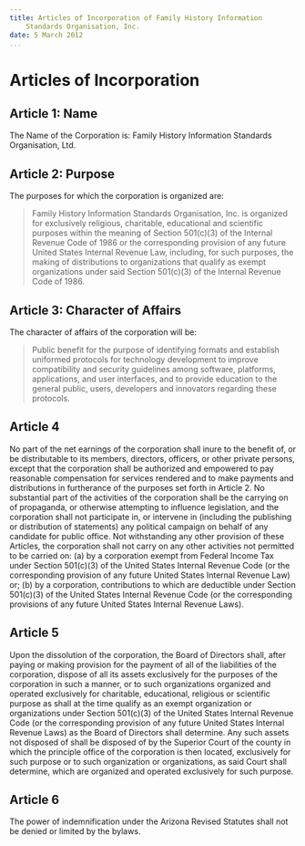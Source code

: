 ```yaml
---
title: Articles of Incorporation of Family History Information 
	Standards Organisation, Inc.
date: 5 March 2012
...
```

Articles of Incorporation
=========================

## Article 1: Name

The Name of the Corporation is: Family History Information Standards
Organisation, Ltd.

## Article 2: Purpose

The purposes for which the corporation is organized are:

> Family History Information Standards Organisation, Inc. is organized
> for exclusively religious, charitable, educational and scientific
> purposes within the meaning of Section 501(c)(3) of the Internal
> Revenue Code of 1986 or the corresponding provision of any future
> United States Internal Revenue Law, including, for such purposes, the
> making of distributions to organizations that qualify as exempt
> organizations under said Section 501(c)(3) of the Internal Revenue
> Code of 1986.
  
## Article 3: Character of Affairs

The character of affairs of the corporation will be:

> Public benefit for the purpose of identifying formats and establish
> uniformed protocols for technology development to improve
> compatibility and security guidelines among software, platforms,
> applications, and user interfaces, and to provide education to the
> general public, users, developers and innovators regarding these
> protocols.

## Article 4 

No part of the net earnings of the corporation shall inure to the
benefit of, or be distributable to its members, directors, officers, or
other private persons, except that the corporation shall be authorized
and empowered to pay reasonable compensation for services rendered and
to make payments and distributions in furtherance of the purposes set
forth in Article 2.  No substantial part of the activities of the
corporation shall be the carrying on of propaganda, or otherwise
attempting to influence legislation, and the corporation shall not
participate in, or intervene in (including the publishing or
distribution of statements) any political campaign on behalf of any
candidate for public office.  Not withstanding any other provision of
these Articles, the corporation shall not carry on any other activities
not permitted to be carried on: (a) by a corporation exempt from Federal
Income Tax under Section 501(c)(3) of the United States Internal Revenue
Code (or the corresponding provision of any future United States
Internal Revenue Law) or; (b) by a corporation, contributions to which
are deductible under Section 501(c)(3) of the United States Internal
Revenue Code (or the corresponding provisions of any future United
States Internal Revenue Laws).

## Article 5

Upon the dissolution of the corporation, the Board of Directors shall,
after paying or making provision for the payment of all of the
liabilities of the corporation, dispose of all its assets exclusively
for the purposes of the corporation in such a manner, or to such
organizations organized and operated exclusively for charitable,
educational, religious or scientific purpose as shall at the time
qualify as an exempt organization or organizations under Section
501(c)(3) of the United States Internal Revenue Code (or the
corresponding provision of any future United States Internal Revenue
Laws) as the Board of Directors shall determine.  Any such assets not
disposed of shall be disposed of by the Superior Court of the county in
which the principle office of the corporation is then located,
exclusively for such purpose or to such organization or organizations,
as said Court shall determine, which are organized and operated
exclusively for such purpose.

## Article 6

The power of indemnification under the Arizona Revised Statutes shall
not be denied or limited by the bylaws.


